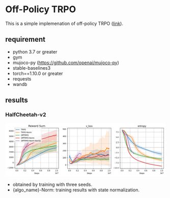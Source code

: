 # Off-Policy TRPO

This is a simple implemenation of off-policy TRPO ([link](https://ieeexplore.ieee.org/document/9334437)).

## requirement

- python 3.7 or greater
- gym
- mujoco-py (https://github.com/openai/mujoco-py)
- stable-baselines3
- torch==1.10.0 or greater
- requests
- wandb

## results

### HalfCheetah-v2
![img](./imgs/Half-Cheetah_score%26v_loss%26entropy.png)
- obtained by training with three seeds.
- {algo_name}-Norm: training results with state normalization.